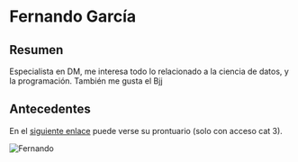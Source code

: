 # Fernando García

## Resumen
Especialista en DM, me interesa todo lo relacionado a la ciencia de datos, y la programación.
También me gusta el Bjj

## Antecedentes

En el [siguiente enlace](https://www.argentina.gob.ar/justicia/reincidencia/antecedentespenales/fernando-garcia) puede verse su prontuario (solo con acceso cat 3).


![Fernando](./car.jpeg)


